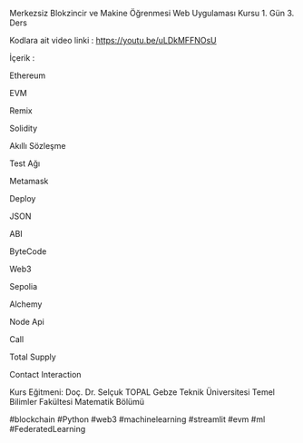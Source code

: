 Merkezsiz Blokzincir ve Makine Öğrenmesi Web Uygulaması Kursu 1. Gün 3. Ders 

Kodlara ait video linki : https://youtu.be/uLDkMFFNOsU

İçerik :

Ethereum

EVM 

Remix

Solidity

Akıllı Sözleşme

Test Ağı 

Metamask

Deploy

JSON

ABI

ByteCode

Web3

Sepolia

Alchemy

Node Api

Call

Total Supply

Contact Interaction


Kurs Eğitmeni: Doç. Dr. Selçuk TOPAL
Gebze Teknik Üniversitesi
Temel Bilimler Fakültesi 
Matematik Bölümü

#blockchain #Python #web3 #machinelearning #streamlit #evm #ml #FederatedLearning
